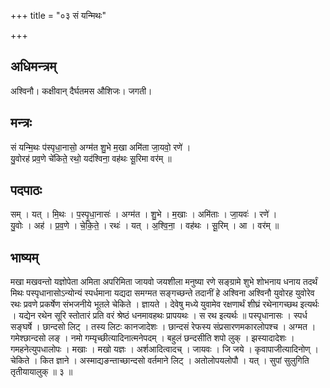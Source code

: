 +++
title = "०३ सं यन्मिथः"

+++
## अधिमन्त्रम्
अश्विनौ। कक्षीवान् दैर्घतमस औशिजः। जगती।

## मन्त्रः
सं यन्मि॒थः प॑स्पृधा॒नासो॒ अग्म॑त शु॒भे म॒खा अमि॑ता जा॒यवो॒ रणे॑ ।  
यु॒वोरह॑ प्रव॒णे चे॑किते॒ रथो॒ यद॑श्विना॒ वह॑थः सू॒रिमा वर॑म् ॥

## पदपाठः
सम् । यत् । मि॒थः । प॒स्पृ॒धा॒नासः॑ । अग्म॑त । शु॒भे । म॒खाः । अमि॑ताः । जा॒यवः॑ । रणे॑ ।  
यु॒वोः । अह॑ । प्र॒व॒णे । चे॒कि॒ते॒ । रथः॑ । यत् । अ॒श्वि॒ना॒ । वह॑थः । सू॒रिम् । आ । वर॑म् ॥

## भाष्यम्
मखा मखवन्तो यज्ञोपेता अमिता अपरिमिता जायवो जयशीला मनुष्या रणे सङ्ग्रामे शुभे शोभनाय धनाय तदर्थं मिथः पस्पृधानासोऽन्योन्यं स्पर्धमाना यद्यदा समग्मत सङ्गच्छन्ते तदानीं हे अश्विना अश्विनौ युवोरह युवोरेव रथः प्रवणे प्रकर्षेण संभजनीये भूतले चेकिते । ज्ञायते । देवेषु मध्ये युवामेव रक्षणार्थं शीघ्रं रथेनागच्छथ इत्यर्थः । यद्येन रथेन सूरि स्तोतारं प्रति वरं श्रेष्ठं धनमावहथः प्रापयथः । स रथ इत्यर्थः ॥ पस्पृधानासः । स्पर्ध सङ्घर्षे । छान्दसो लिट् । तस्य लिटः कानजादेशः । छान्दसं रेफस्य संप्रसारणमकारलोपश्च । अग्मत । गमेश्छान्दसो लङ् । नमो गम्यृच्छीत्यादिनात्मनेपदम् । बहुलं छन्दसीति शपो लुक् । झस्यादादेशः । गमहनेत्युपधालोपः । मखाः । मखो यज्ञः । अर्शआदित्वादच् । जायवः । जि जये । कृवापाजीत्यादिनोण् । चेकिते । कित ज्ञाने । अस्माद्यङन्ताच्छान्दसो वर्तमाने लिट् । अतोलोपयलोपौ । यत् । सुपां सुलुगिति तृतीयायालुक् ॥ ३ ॥